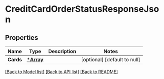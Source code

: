 # CreditCardOrderStatusResponseJson

## Properties
Name | Type | Description | Notes
------------ | ------------- | ------------- | -------------
**Cards** | [***Array**](array.md) |  | [optional] [default to null]

[[Back to Model list]](../README.md#documentation-for-models) [[Back to API list]](../README.md#documentation-for-api-endpoints) [[Back to README]](../README.md)

